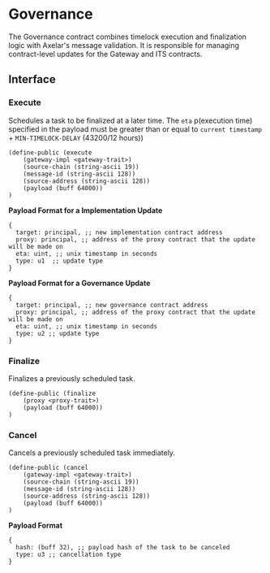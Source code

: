 # Governance

The Governance contract combines timelock execution and finalization logic with Axelar's message validation. It is responsible for managing contract-level updates for the Gateway and ITS contracts. 

##  Interface

### Execute

Schedules a task to be finalized at a later time. The `eta` p(execution time) specified in the payload must be greater than or equal to `current timestamp` + `MIN-TIMELOCK-DELAY` (43200/12 hours)) 

```clarity
(define-public (execute
    (gateway-impl <gateway-trait>)
    (source-chain (string-ascii 19))
    (message-id (string-ascii 128))
    (source-address (string-ascii 128))
    (payload (buff 64000))
)
```

**Payload Format for a Implementation Update**
```
{
  target: principal, ;; new implementation contract address
  proxy: principal, ;; address of the proxy contract that the update will be made on
  eta: uint, ;; unix timestamp in seconds
  type: u1  ;; update type
}
```

**Payload Format for a Governance Update**

```
{
  target: principal, ;; new governance contract address
  proxy: principal, ;; address of the proxy contract that the update will be made on
  eta: uint, ;; unix timestamp in seconds
  type: u2 ;; update type
}
```

### Finalize

Finalizes a previously scheduled task.

```clarity
(define-public (finalize
    (proxy <proxy-trait>)
    (payload (buff 64000))
)
```

### Cancel

Cancels a previously scheduled task immediately.

```clarity
(define-public (cancel
    (gateway-impl <gateway-trait>)
    (source-chain (string-ascii 19))
    (message-id (string-ascii 128))
    (source-address (string-ascii 128))
    (payload (buff 64000))
)
```

**Payload Format**

```
{
  hash: (buff 32), ;; payload hash of the task to be canceled
  type: u3 ;; cancellation type
}
```

